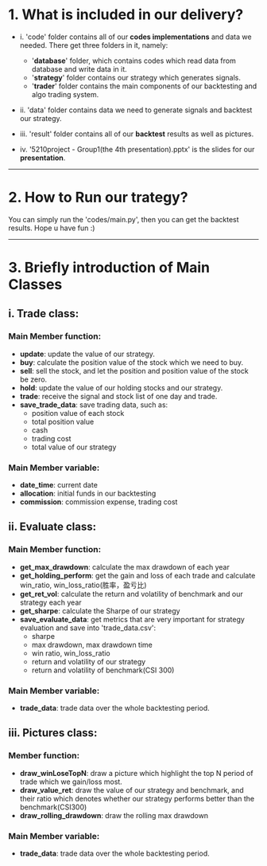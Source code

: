 # 1. What is included in our delivery?
- i. 'code' folder contains all of our **codes implementations** and data we needed. There get three folders in it, namely:
  - '**database**' folder, which contains codes which read data from database and write data in it. 
  - '**strategy**' folder contains our strategy which generates signals.
  - '**trader**' folder contains the main components of our backtesting and algo trading system.

- ii. 'data' folder contains data we need to generate signals and backtest our strategy.
- iii. 'result' folder contains all of our **backtest** results as well as pictures.
- iv. '5210project - Group1(the 4th presentation).pptx' is the slides for our **presentation**.

-------------------------------------------------------------------

# 2. How to Run our trategy?
You can simply run the 'codes/main.py', then you can get the backtest results.
Hope u have fun :)

-------------------------------------------------------------------

# 3. Briefly introduction of Main Classes
## i. Trade class:
### Main Member function: 
  - **update**: update the value of our strategy.
  - **buy**: calculate the position value of the stock which we need to buy.
  - **sell**: sell the stock, and let the position and position value of the stock be zero.
  - **hold**: update the value of our holding stocks and our strategy.
  - **trade**: receive the signal and stock list of one day and trade.
  - **save_trade_data**: save trading data, such as:
    - position value of each stock
    - total position value
    - cash
    - trading cost
    - total value of our strategy

### Main Member variable:
  - **date_time**: current date
  - **allocation**: initial funds in our backtesting
  - **commission**: commission expense, trading cost
        
## ii. Evaluate class:
### Main Member function: 
  - **get_max_drawdown**: calculate the max drawdown of each year
  - **get_holding_perform**: get the gain and loss of each trade and calculate win_ratio, win_loss_ratio(胜率，盈亏比)
  - **get_ret_vol**: calculate the return and volatility of benchmark and our strategy each year
  - **get_sharpe**: calculate the Sharpe of our strategy 
  - **save_evaluate_data**: get metrics that are very important for strategy evaluation and save into 'trade_data.csv':
    - sharpe
    - max drawdown, max drawdown time
    - win ratio, win_loss_ratio
    - return and volatility of our strategy
    - return and volatility of benchmark(CSI 300)

### Main Member variable:
  - **trade_data**: trade data over the whole backtesting period.

## iii. Pictures class:
### Member function: 
  - **draw_winLoseTopN**: draw a picture which highlight the top N period of trade which we gain/loss most.
  - **draw_value_ret**: draw the value of our strategy and benchmark, and their ratio which denotes whether our strategy performs better than the benchmark(CSI300) 
  - **draw_rolling_drawdown**: draw the rolling max drawdown
### Main Member variable:
  - **trade_data**: trade data over the whole backtesting period.

